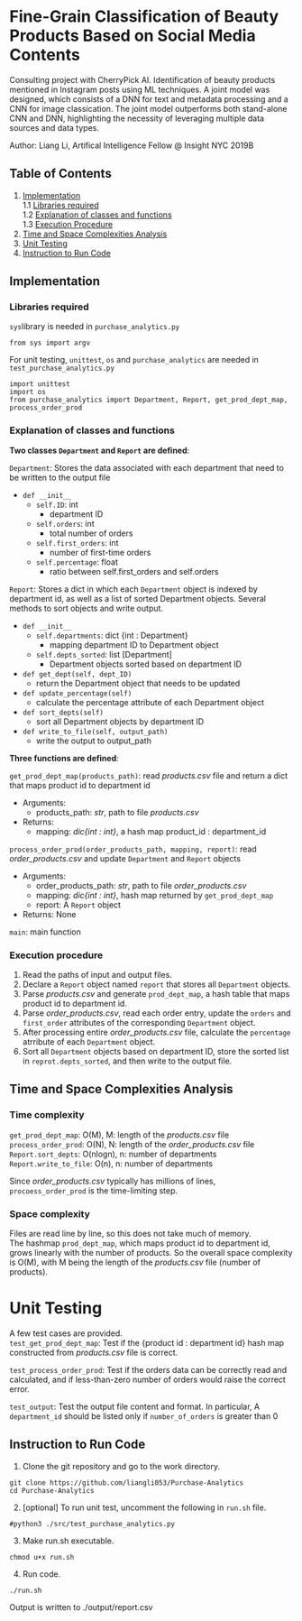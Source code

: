 # Fine-Grain Classification of Beauty Products Based on Social Media Contents

Consulting project with CherryPick AI. Identification of beauty products mentioned in Instagram posts using ML techniques. A joint model was designed, which consists of a DNN for text and metadata processing and a CNN for image classication. The joint model outperforms both stand-alone CNN and DNN, highlighting the necessity of leveraging multiple data sources and data types.

Author: Liang Li, Artifical Intelligence Fellow @ Insight NYC 2019B 

## Table of Contents
1. [Implementation](README.md#Implementation)  
1.1 [Libraries required](README.md#Libraries-required)  
1.2	 [Explanation of classes and functions](README.md#Explanation-of-classes-and-functions)  
1.3 [Execution Procedure](README.md#Execution-Procedure)
2. [Time and Space Complexities Analysis](README.md#Time-and-Space-Complexities-Analysis)
3. [Unit Testing](README.md#Unit-Testing)
4. [Instruction to Run Code](README.md#Instruction-to-Run-Code)

## Implementation

### Libraries required

`sys`library is needed in `purchase_analytics.py`
```
from sys import argv
```
For unit testing, `unittest`, `os` and `purchase_analytics` are needed in `test_purchase_analytics.py`
```
import unittest
import os
from purchase_analytics import Department, Report, get_prod_dept_map, process_order_prod
```


### Explanation of classes and functions

**Two classes `Department` and `Report` are defined**:

`Department`: Stores the data associated with each department that need to be written to the output file

- `def __init__`
  - `self.ID`: int
    - department ID
  - `self.orders`: int
    - total number of orders
  - `self.first_orders`: int
    - number of first-time orders
  - `self.percentage`: float
    - ratio between self.first_orders and self.orders

`Report`: Stores a dict in which each `Department` object is indexed by department id, as well as a list of sorted Department objects. Several methods to sort objects and write output.

- `def __init__`
  - `self.departments`: dict {int : Department}
     - mapping department ID to Department object
  - `self.depts_sorted`: list [Department]
     - Department objects sorted based on department ID             
- `def get_dept(self, dept_ID)`
  - return the Department object that needs to be updated
- `def update_percentage(self)`
  - calculate the percentage attribute of each Department object
- `def sort_depts(self)`
  - sort all Department objects by department ID
- `def write_to_file(self, output_path)`
  - write the output to output_path

**Three functions are defined**:

`get_prod_dept_map(products_path)`: read *products.csv* file and return a dict that maps product id to department id

- Arguments:  
  - products_path: *str*, path to file *products.csv*  
- Returns:  
  - mapping: *dic{int : int}*, a hash map product_id : department_id
	
`process_order_prod(order_products_path, mapping, report)`: read *order_products.csv* and update `Department` and `Report` objects

- Arguments:  
  - order_products_path: *str*, path to file *order_products.csv*  
  - mapping: *dic{int : int}*, hash map returned by `get_prod_dept_map`  
  - report: A `Report` object  
- Returns: None

`main`: main function

### Execution procedure
1. Read the paths of input and output files.
2. Declare a `Report` object named `report` that stores all `Department` objects.
3. Parse *products.csv* and generate `prod_dept_map`, a hash table that maps product id to department id.
3. Parse *order_products.csv*, read each order entry, update the `orders` and `first_order` attributes of the corresponding `Department` object.
4. After processing entire *order_products.csv* file, calculate the `percentage` atrribute of each `Department` object.
5. Sort all `Department` objects based on department ID, store the sorted list in `reprot.depts_sorted`, and then write to the output file.

## Time and Space Complexities Analysis

### Time complexity
`get_prod_dept_map`: O(M), M: length of the *products.csv* file  
`process_order_prod`: O(N), N: length of the *order_products.csv* file  
`Report.sort_depts`: O(nlogn), n: number of departments  
`Report.write_to_file`: O(n), n: number of departments

Since *order_products.csv* typically has millions of lines, `procoess_order_prod` is the time-limiting step. 

### Space complexity
Files are read line by line, so this does not take much of memory.  
The hashmap `prod_dept_map`, which maps product id to department id, grows linearly with the number of products. So the overall space complexity is O(M), with M being the length of the *products.csv* file (number of products).

# Unit Testing
A few test cases are provided.  
`test_get_prod_dept_map`: Test if the {product id : department id} hash map constructed from *products.csv* file is correct.

`test_process_order_prod`: Test if the orders data can be correctly read and calculated, and if less-than-zero number of orders would raise the correct error.

`test_output`: Test the output file content and format. In particular, A `department_id` should be listed only if `number_of_orders` is greater than 0

    
## Instruction to Run Code

1. Clone the git repository and go to the work directory.

```
git clone https://github.com/liangli053/Purchase-Analytics
cd Purchase-Analytics
```

2. [optional] To run unit test, uncomment the following in `run.sh` file.

```
#python3 ./src/test_purchase_analytics.py
```

3. Make run.sh executable.

```
chmod u+x run.sh
```

4. Run code.

```
./run.sh
```
Output is written to ./output/report.csv
